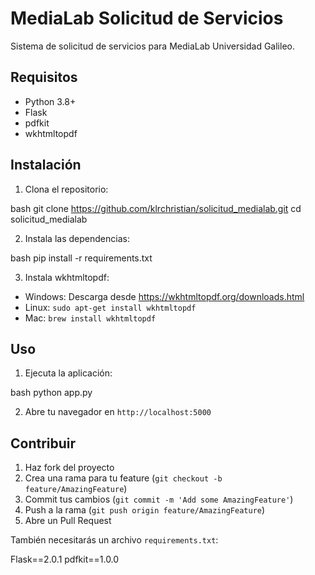 # MediaLab Solicitud de Servicios

Sistema de solicitud de servicios para MediaLab Universidad Galileo.

## Requisitos

- Python 3.8+
- Flask
- pdfkit
- wkhtmltopdf

## Instalación

1. Clona el repositorio:

bash
git clone https://github.com/klrchristian/solicitud_medialab.git
cd solicitud_medialab


2. Instala las dependencias:

bash
pip install -r requirements.txt


3. Instala wkhtmltopdf:
- Windows: Descarga desde https://wkhtmltopdf.org/downloads.html
- Linux: `sudo apt-get install wkhtmltopdf`
- Mac: `brew install wkhtmltopdf`

## Uso

1. Ejecuta la aplicación:

bash
python app.py


2. Abre tu navegador en `http://localhost:5000`

## Contribuir

1. Haz fork del proyecto
2. Crea una rama para tu feature (`git checkout -b feature/AmazingFeature`)
3. Commit tus cambios (`git commit -m 'Add some AmazingFeature'`)
4. Push a la rama (`git push origin feature/AmazingFeature`)
5. Abre un Pull Request

   
También necesitarás un archivo `requirements.txt`:


Flask==2.0.1
pdfkit==1.0.0
